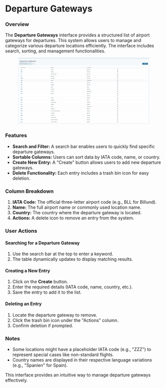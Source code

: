 # Departure Gateways

### Overview

The **Departure Gateways** interface provides a structured list of airport gateways for departures. This system allows users to manage and categorize various departure locations efficiently. The interface includes search, sorting, and management functionalities.

<figure><img src="../.gitbook/assets/image (20).png" alt=""><figcaption></figcaption></figure>

### Features

* **Search and Filter:** A search bar enables users to quickly find specific departure gateways.
* **Sortable Columns:** Users can sort data by IATA code, name, or country.
* **Create New Entry:** A "Create" button allows users to add new departure gateways.
* **Delete Functionality:** Each entry includes a trash bin icon for easy deletion.

### Column Breakdown

1. **IATA Code:** The official three-letter airport code (e.g., BLL for Billund).
2. **Name:** The full airport name or commonly used location name.
3. **Country:** The country where the departure gateway is located.
4. **Actions:** A delete icon to remove an entry from the system.

### User Actions

#### Searching for a Departure Gateway

1. Use the search bar at the top to enter a keyword.
2. The table dynamically updates to display matching results.

#### Creating a New Entry

1. Click on the **Create** button.
2. Enter the required details (IATA code, name, country, etc.).
3. Save the entry to add it to the list.

#### Deleting an Entry

1. Locate the departure gateway to remove.
2. Click the trash bin icon under the "Actions" column.
3. Confirm deletion if prompted.

### Notes

* Some locations might have a placeholder IATA code (e.g., "ZZZ") to represent special cases like non-standard flights.
* Country names are displayed in their respective language variations (e.g., "Spanien" for Spain).

This interface provides an intuitive way to manage departure gateways effectively.
